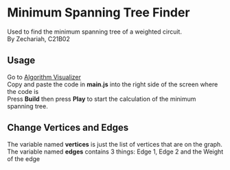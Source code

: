 # Minimum Spanning Tree Finder
Used to find the minimum spanning tree of a weighted circuit.<br>
By Zechariah, C21B02

## Usage
Go to [Algorithm Visualizer](https://algorithm-visualizer.org/scratch-paper/new)<br>
Copy and paste the code in **main.js** into the right side of the screen where the code is<br>
Press **Build** then press **Play** to start the calculation of the minimum spanning tree.<br>

## Change Vertices and Edges
The variable named **vertices** is just the list of vertices that are on the graph.<br>
The variable named **edges** contains 3 things: Edge 1, Edge 2 and the Weight of the edge<br>